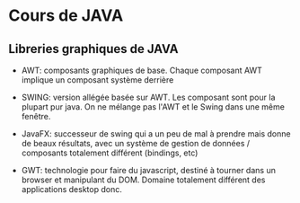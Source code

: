 # Cours de JAVA



## Libreries graphiques de JAVA
 - AWT: composants graphiques de base. Chaque composant AWT implique un composant système derrière

 - SWING: version allégée basée sur AWT. Les composant sont pour la plupart pur java. On ne mélange pas l'AWT et le Swing dans une même fenêtre.
 
 - JavaFX: successeur de swing qui a un peu de mal à prendre mais donne de beaux résultats, avec un système de gestion de données / composants totalement différent (bindings, etc)

 - GWT: technologie pour faire du javascript, destiné à tourner dans un browser et manipulant du DOM. Domaine totalement différent des applications desktop donc.